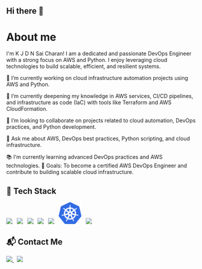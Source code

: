 ## Hi there 👋

# About me
I'm K J D N Sai Charan! I am a dedicated and passionate DevOps Engineer with a strong focus on AWS and Python. I enjoy leveraging cloud technologies to build scalable, efficient, and resilient systems.

🔭 I’m currently working on cloud infrastructure automation projects using AWS and Python.

🌱 I’m currently deepening my knowledge in AWS services, CI/CD pipelines, and infrastructure as code (IaC) with tools like Terraform and AWS CloudFormation.

👯 I’m looking to collaborate on projects related to cloud automation, DevOps practices, and Python development.

💬 Ask me about AWS, DevOps best practices, Python scripting, and cloud infrastructure.

📚 I'm currently learning advanced DevOps practices and AWS technologies.
🎯 Goals: To become a certified AWS DevOps Engineer and contribute to building scalable cloud infrastructure.

## 🔧 Tech Stack
<p>
  <img src="https://upload.wikimedia.org/wikipedia/commons/a/af/Tux.png" width="60" />&nbsp;&nbsp;
  <img src="https://a0.awsstatic.com/libra-css/images/logos/aws_logo_smile_1200x630.png" width="60" />&nbsp;&nbsp;
  <img src="https://git-scm.com/images/logos/downloads/Git-Icon-1788C.png" width="40" />&nbsp;&nbsp;
  <img src="https://www.docker.com/wp-content/uploads/2022/03/Moby-logo.png" width="60" />&nbsp;&nbsp;
  <img src="https://www.jenkins.io/images/logos/jenkins/jenkins.png" width="60" />&nbsp;&nbsp;
  <img src="https://raw.githubusercontent.com/kubernetes/kubernetes/master/logo/logo.png" width="60" />&nbsp;&nbsp;
  <img src="https://www.python.org/static/community_logos/python-logo.png" width="60" />
</p>



## 📬 Contact Me

<a href="https://www.linkedin.com/in/your-linkedin-id/" target="_blank">
  <img src="https://cdn-icons-png.flaticon.com/512/174/174857.png" width="30" />
</a>&nbsp;

<a href="mailto:yourname@gmail.com">
  <img src="https://ssl.gstatic.com/ui/v1/icons/mail/rfr/gmail.ico" width="30" />
</a>


